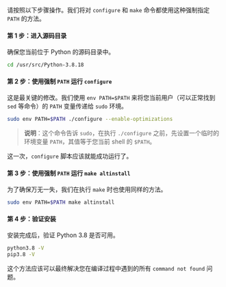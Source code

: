 请按照以下步骤操作。我们将对 `configure` 和 `make` 命令都使用这种强制指定 `PATH` 的方法。

#### 第 1 步：进入源码目录

确保您当前位于 Python 的源码目录中。

````bash
cd /usr/src/Python-3.8.18
````

#### 第 2 步：使用强制 `PATH` 运行 `configure`

这是最关键的修改。我们使用 `env PATH=$PATH` 来将您当前用户（可以正常找到 `sed` 等命令）的 `PATH` 变量传递给 `sudo` 环境。

````bash
sudo env PATH=$PATH ./configure --enable-optimizations
````

> **说明**：这个命令告诉 `sudo`，在执行 `./configure` 之前，先设置一个临时的环境变量 `PATH`，其值等于您当前 shell 的 `$PATH`。

这一次，`configure` 脚本应该就能成功运行了。

#### 第 3 步：使用强制 `PATH` 运行 `make altinstall`

为了确保万无一失，我们在执行 `make` 时也使用同样的方法。

````bash
sudo env PATH=$PATH make altinstall
````

#### 第 4 步：验证安装

安装完成后，验证 Python 3.8 是否可用。

````bash
python3.8 -V
pip3.8 -V
````

这个方法应该可以最终解决您在编译过程中遇到的所有 `command not found` 问题。